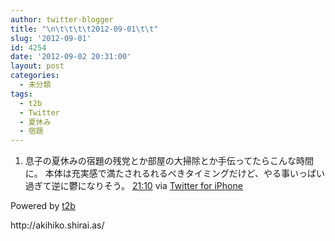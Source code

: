 ```yaml
---
author: twitter-blogger
title: "\n\t\t\t\t2012-09-01\t\t"
slug: '2012-09-01'
id: 4254
date: '2012-09-02 20:31:00'
layout: post
categories:
  - 未分類
tags:
  - t2b
  - Twitter
  - 夏休み
  - 宿題
---
```


<div xmlns:georss="http://www.georss.org/georss">

1.  <span><span>息子の夏休みの宿題の残党とか部屋の大掃除とか手伝ってたらこんな時間に。 本体は充実感で満たされるれるべきタイミングだけど、やる事いっぱい過ぎて逆に鬱になりそう。</span> <span>[<span>21:10</span>](http://twitter.com/o_ob/status/242172673420042240) <span>via [Twitter for iPhone](http://twitter.com/download/iphone)</span></span></span>

</div>

Powered by [t2b](http://t2b.utilz.jp/)

<div>http://akihiko.shirai.as/</div>